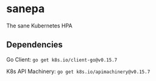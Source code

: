 # sanepa

The sane Kubernetes HPA

## Dependencies

Go Client: `go get k8s.io/client-go@v0.15.7`

K8s API Machinery: `go get k8s.io/apimachinery@v0.15.7`
